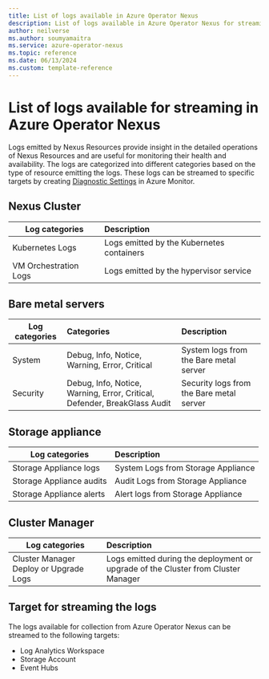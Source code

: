 ```yaml
---
title: List of logs available in Azure Operator Nexus
description: List of logs available in Azure Operator Nexus for streaming to customer's subscription by creating diagnostic settings.
author: neilverse
ms.author: soumyamaitra
ms.service: azure-operator-nexus
ms.topic: reference
ms.date: 06/13/2024
ms.custom: template-reference
---
```


# List of logs available for streaming in Azure Operator Nexus

Logs emitted by Nexus Resources provide insight in the detailed operations of Nexus Resources and are useful for monitoring their health and availability. The logs are categorized into different categories based on the type of resource emitting the logs. These logs can be streamed to specific targets by creating [Diagnostic Settings](../azure-monitor/essentials/diagnostic-settings.md) in Azure Monitor.

## Nexus Cluster

| Log categories              | Description                              |
|-----------------------|:-----------------------------------------|
| Kubernetes Logs       | Logs emitted by the Kubernetes containers|
| VM Orchestration Logs | Logs emitted by the hypervisor service   |

## Bare metal servers

| Log categories      | Categories | Description |
|-------------|:--------------|:--------------|
| System | Debug, Info, Notice, Warning, Error, Critical | System logs from the Bare metal server |
| Security | Debug, Info, Notice, Warning, Error, Critical, Defender, BreakGlass Audit | Security logs from the Bare metal server |

## Storage appliance

| Log categories      | Description |
|-------------|:--------------|
| Storage Appliance logs | System Logs from Storage Appliance |
| Storage Appliance audits | Audit Logs from Storage Appliance |
| Storage Appliance alerts | Alert logs from Storage Appliance |

## Cluster Manager

| Log categories      | Description |
|-------------|:--------------|
| Cluster Manager Deploy or Upgrade Logs | Logs emitted during the deployment or upgrade of the Cluster from Cluster Manager |

## Target for streaming the logs

The logs available for collection from Azure Operator Nexus can be streamed to the following targets:
- Log Analytics Workspace
- Storage Account
- Event Hubs